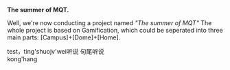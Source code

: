 <b>The summer of MQT.</b>

Well, we're now conducting a project named <i>"The summer of MQT"</i>
The whole project is based on Gamification, which could be seperated into three main parts:
[Campus]+[Dome]+[Home].

test，ting'shuojv'wei听说 句尾听说  
kong'hang
